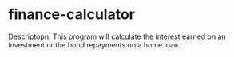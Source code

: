 # finance-calculator
Descriptopn: This program will calculate the interest earned on an investment or the bond repayments on a home loan.

